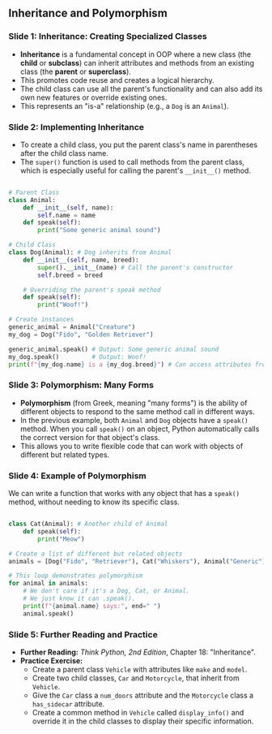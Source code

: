 ## Inheritance and Polymorphism

### Slide 1: Inheritance: Creating Specialized Classes

  * **Inheritance** is a fundamental concept in OOP where a new class (the **child** or **subclass**) can inherit attributes and methods from an existing class (the **parent** or **superclass**).
  * This promotes code reuse and creates a logical hierarchy.
  * The child class can use all the parent's functionality and can also add its own new features or override existing ones.
  * This represents an "is-a" relationship (e.g., a `Dog` is an `Animal`).

### Slide 2: Implementing Inheritance

  * To create a child class, you put the parent class's name in parentheses after the child class name.
  * The `super()` function is used to call methods from the parent class, which is especially useful for calling the parent's `__init__()` method.

<!-- end list -->
```py

# Parent Class
class Animal:
    def __init__(self, name):
        self.name = name
    def speak(self):
        print("Some generic animal sound")

# Child Class
class Dog(Animal): # Dog inherits from Animal
    def __init__(self, name, breed):
        super().__init__(name) # Call the parent's constructor
        self.breed = breed

    # Overriding the parent's speak method
    def speak(self):
        print("Woof!")

# Create instances
generic_animal = Animal("Creature")
my_dog = Dog("Fido", "Golden Retriever")

generic_animal.speak() # Output: Some generic animal sound
my_dog.speak()         # Output: Woof!
print(f"{my_dog.name} is a {my_dog.breed}") # Can access attributes from both classes
```
### Slide 3: Polymorphism: Many Forms

  * **Polymorphism** (from Greek, meaning "many forms") is the ability of different objects to respond to the same method call in different ways.
  * In the previous example, both `Animal` and `Dog` objects have a `speak()` method. When you call `speak()` on an object, Python automatically calls the correct version for that object's class.
  * This allows you to write flexible code that can work with objects of different but related types.

### Slide 4: Example of Polymorphism

We can write a function that works with any object that has a `speak()` method, without needing to know its specific class.
```py

class Cat(Animal): # Another child of Animal
    def speak(self):
        print("Meow")

# Create a list of different but related objects
animals = [Dog("Fido", "Retriever"), Cat("Whiskers"), Animal("Generic")]

# This loop demonstrates polymorphism
for animal in animals:
    # We don't care if it's a Dog, Cat, or Animal.
    # We just know it can .speak().
    print(f"{animal.name} says:", end=" ")
    animal.speak()
```
### Slide 5: Further Reading and Practice

  * **Further Reading:** *Think Python, 2nd Edition*, Chapter 18: "Inheritance".
  * **Practice Exercise:**
      * Create a parent class `Vehicle` with attributes like `make` and `model`.
      * Create two child classes, `Car` and `Motorcycle`, that inherit from `Vehicle`.
      * Give the `Car` class a `num_doors` attribute and the `Motorcycle` class a `has_sidecar` attribute.
      * Create a common method in `Vehicle` called `display_info()` and override it in the child classes to display their specific information.
